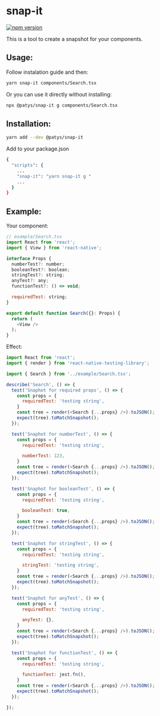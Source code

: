 # snap-it

[![npm version](https://badge.fury.io/js/%40patys%2Fsnap-it.svg)](https://badge.fury.io/js/%40patys%2Fsnap-it)

This is a tool to create a snapshot for your components.


## Usage:
Follow instalation guide and then:
```bash
yarn snap-it components/Search.tsx
```

Or you can use it directly without installing:
```bash
npx @patys/snap-it g components/Search.tsx
```

## Installation:

```bash
yarn add --dev @patys/snap-it
```

Add to your package.json

```bash
{
  "scripts": {
    ...
    "snap-it": "yarn snap-it g "
    ...
  }
}
```

## Example:

Your component:

```javascript
// example/Search.tsx
import React from 'react';
import { View } from 'react-native';

interface Props {
  numberTest?: number;
  booleanTest?: boolean;
  stringTest?: string;
  anyTest?: any;
  functionTest?: () => void;

  requiredTest: string;
}

export default function Search({}: Props) {
  return (
    <View />
  );
}
```

Effect:
```javascript
import React from 'react';
import { render } from 'react-native-testing-library';

import { Search } from '../example/Search.tsx';

describe('Search', () => {
  test('Snaphot for required props', () => {
    const props = {
      requiredTest: 'testing string',
    }
    const tree = render(<Search {...props} />).toJSON();
    expect(tree).toMatchSnapshot();
  });

  test('Snaphot for numberTest', () => {
    const props = {
      requiredTest: 'testing string',

      numberTest: 123,
    }
    const tree = render(<Search {...props} />).toJSON();
    expect(tree).toMatchSnapshot();
  });

  test('Snaphot for booleanTest', () => {
    const props = {
      requiredTest: 'testing string',

      booleanTest: true,
    }
    const tree = render(<Search {...props} />).toJSON();
    expect(tree).toMatchSnapshot();
  });

  test('Snaphot for stringTest', () => {
    const props = {
      requiredTest: 'testing string',

      stringTest: 'testing string',
    }
    const tree = render(<Search {...props} />).toJSON();
    expect(tree).toMatchSnapshot();
  });

  test('Snaphot for anyTest', () => {
    const props = {
      requiredTest: 'testing string',

      anyTest: {},
    }
    const tree = render(<Search {...props} />).toJSON();
    expect(tree).toMatchSnapshot();
  });

  test('Snaphot for functionTest', () => {
    const props = {
      requiredTest: 'testing string',

      functionTest: jest.fn(),
    }
    const tree = render(<Search {...props} />).toJSON();
    expect(tree).toMatchSnapshot();
  });

});
```
